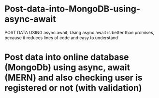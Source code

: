 # Post-data-into-MongoDB-using-async-await
POST DATA USING async await, Using async await is better than promises, because it reduces lines of code and easy to understand

# Post data into online database (MongoDb) using async, await (MERN) and also checking user is registered or not (with validation)
